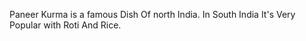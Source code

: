 Paneer Kurma 
            is a famous Dish Of north India. In South India It's Very Popular with Roti And Rice.